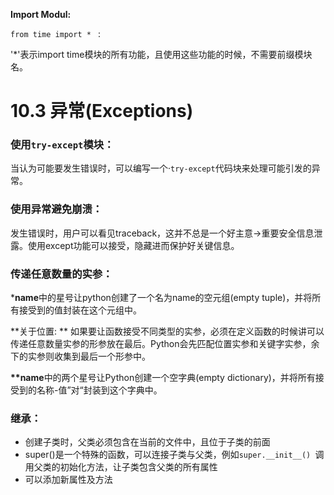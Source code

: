 **Import Modul:**

 `from time import * ` :

'*'表示import time模块的所有功能，且使用这些功能的时候，不需要前缀模块名。



# 10.3 异常(Exceptions)

### 使用`try-except`模块：

当认为可能要发生错误时，可以编写一个·`try-except`代码块来处理可能引发的异常。

### 使用异常避免崩溃：

发生错误时，用户可以看见traceback，这并不总是一个好主意->重要安全信息泄露。使用except功能可以接受，隐藏进而保护好关键信息。

### 传递任意数量的实参：

***name**中的星号让python创建了一个名为name的空元组(empty tuple)，并将所有接受到的值封装在这个元组中。

**关于位置: ** 如果要让函数接受不同类型的实参，必须在定义函数的时候讲可以传递任意数量实参的形参放在最后。Python会先匹配位置实参和关键字实参，余下的实参则收集到最后一个形参中。

**\**name**中的两个星号让Python创建一个空字典(empty dictionary)，并将所有接受到的名称-值”对“封装到这个字典中。



### 继承：

- 创建子类时，父类必须包含在当前的文件中，且位于子类的前面
- super()是一个特殊的函数，可以连接子类与父类，例如`super.__init__() `调用父类的初始化方法，让子类包含父类的所有属性
- 可以添加新属性及方法

